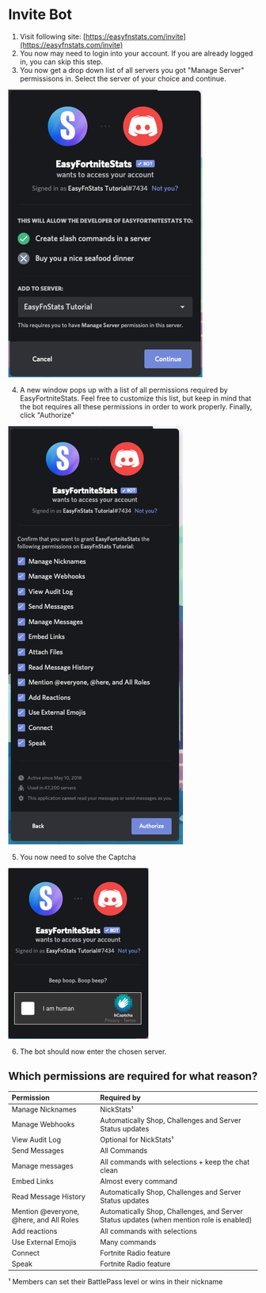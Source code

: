 # Invite Bot

1. Visit following site: [https://easyfnstats.com/invite](https://easyfnstats.com/invite)
2. You now may need to login into your account. If you are already logged in, you can skip this step.
3. You now get a drop down list of all servers you got "Manage Server" permissisons in. Select the server of your choice and continue.  

![](../.gitbook/assets/screenshot-2021-02-19-at-10.38.47.png)

4. A new window pops up with a list of all permissions required by EasyFortniteStats. Feel free to customize this list, but keep in mind that the bot requires all these permissions in order to work properly. Finally, click "Authorize"

![](../.gitbook/assets/screenshot-2021-02-19-at-10.56.56.png)

5. You now need to solve the Captcha

![](../.gitbook/assets/screenshot-2021-02-19-at-11.48.43.png)

  
6. The bot should now enter the chosen server.

## Which permissions are required for what reason?

| Permission | Required by |
| :--- | :--- |
| Manage Nicknames | NickStats¹ |
| Manage Webhooks | Automatically Shop, Challenges and Server Status updates |
| View Audit Log | Optional for NickStats¹ |
| Send Messages | All Commands |
| Manage messages | All commands with selections + keep the chat clean |
| Embed Links | Almost every command |
| Read Message History | Automatically Shop, Challenges and Server Status updates |
| Mention @everyone, @here, and All Roles | Automatically Shop, Challenges, and Server Status updates \(when mention role is enabled\) |
| Add reactions | All commands with selections |
| Use External Emojis | Many commands |
| Connect | Fortnite Radio feature |
| Speak | Fortnite Radio feature |

¹ Members can set their BattlePass level or wins in their nickname

